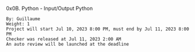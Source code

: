 0x0B. Python - Input/Output
Python

    By: Guillaume
    Weight: 1
    Project will start Jul 10, 2023 8:00 PM, must end by Jul 11, 2023 8:00 PM
    Checker was released at Jul 11, 2023 2:00 AM
    An auto review will be launched at the deadline
